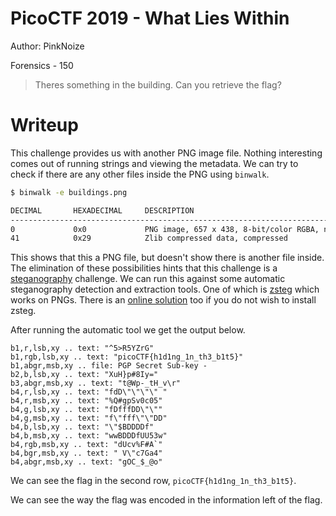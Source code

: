 # PicoCTF 2019 - What Lies Within
Author: PinkNoize

Forensics - 150

> Theres something in the building. Can you retrieve the flag?

# Writeup

This challenge provides us with another PNG image file. Nothing interesting comes out of running strings and viewing the metadata. We can try to check if there are any other files inside the PNG using `binwalk`.

```bash
$ binwalk -e buildings.png 

DECIMAL       HEXADECIMAL     DESCRIPTION
--------------------------------------------------------------------------------
0             0x0             PNG image, 657 x 438, 8-bit/color RGBA, non-interlaced
41            0x29            Zlib compressed data, compressed

```

This shows that this a PNG file, but doesn't show there is another file inside. The elimination of these possibilities hints that this challenge is a [steganography](https://en.wikipedia.org/wiki/Steganography) challenge. We can run this against some automatic steganography detection and extraction tools. One of which is [zsteg](https://github.com/zed-0xff/zsteg) which works on PNGs. There is an [online solution](https://aperisolve.fr/) too if you do not wish to install zsteg.

After running the automatic tool we get the output below.

```
b1,r,lsb,xy .. text: "^5>R5YZrG"
b1,rgb,lsb,xy .. text: "picoCTF{h1d1ng_1n_th3_b1t5}"
b1,abgr,msb,xy .. file: PGP Secret Sub-key -
b2,b,lsb,xy .. text: "XuH}p#8Iy="
b3,abgr,msb,xy .. text: "t@Wp-_tH_v\r"
b4,r,lsb,xy .. text: "fdD\"\"\"\" "
b4,r,msb,xy .. text: "%Q#gpSv0c05"
b4,g,lsb,xy .. text: "fDfffDD\"\""
b4,g,msb,xy .. text: "f\"fff\"\"DD"
b4,b,lsb,xy .. text: "\"$BDDDDf"
b4,b,msb,xy .. text: "wwBDDDfUU53w"
b4,rgb,msb,xy .. text: "dUcv%F#A`"
b4,bgr,msb,xy .. text: " V\"c7Ga4"
b4,abgr,msb,xy .. text: "gOC_$_@o"
```

We can see the flag in the second row, `picoCTF{h1d1ng_1n_th3_b1t5}`.

We can see the way the flag was encoded in the information left of the flag.